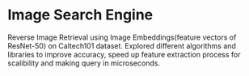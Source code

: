 # Image Search Engine
Reverse Image Retrieval using Image Embeddings(feature vectors of ResNet-50) on Caltech101 dataset.
Explored different algorithms and libraries to improve accuracy, speed up feature extraction process for scalibility and making query in microseconds.

